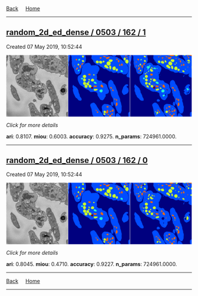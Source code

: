 
[Back](..)&nbsp;&nbsp;&nbsp;&nbsp;&nbsp;[Home](https://leapmanlab.github.io/snapshots)

---

<div class="summary"><a href="1"><h2>random_2d_ed_dense / 0503 / 162 / 1</h2></a><p>Created 07 May 2019, 10:52:44
</p><a href="1"><img src="1/media/summary.png" align="center"></a><p>
<i>Click for more details</i>
</p></div>

**ari**: 0.8107. **miou**: 0.6003. **accuracy**: 0.9275. **n_params**: 724961.0000. 

---

<div class="summary"><a href="0"><h2>random_2d_ed_dense / 0503 / 162 / 0</h2></a><p>Created 07 May 2019, 10:52:44
</p><a href="0"><img src="0/media/summary.png" align="center"></a><p>
<i>Click for more details</i>
</p></div>

**ari**: 0.8045. **miou**: 0.4710. **accuracy**: 0.9227. **n_params**: 724961.0000. 

---

[Back](..)&nbsp;&nbsp;&nbsp;&nbsp;&nbsp;[Home](https://leapmanlab.github.io/snapshots)

---